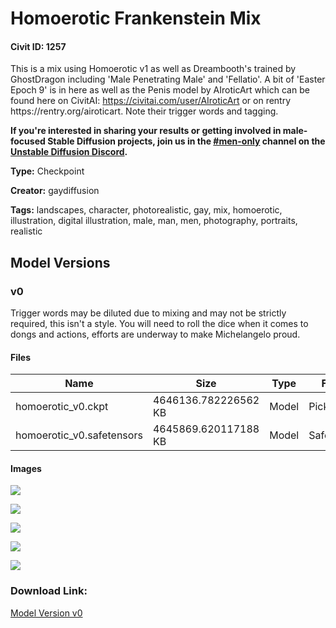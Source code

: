 # Homoerotic Frankenstein Mix

#### Civit ID: 1257

<p>This is a mix using Homoerotic v1 as well as Dreambooth's trained by GhostDragon including 'Male Penetrating Male' and 'Fellatio'. A bit of 'Easter Epoch 9' is in here as well as the Penis model by AIroticArt which can be found here on CivitAI: <a target="_blank" rel="ugc" href="https://civitai.com/user/AIroticArt">https://civitai.com/user/AIroticArt</a> or on rentry https://rentry.org/airoticart. Note their trigger words and tagging.</p><p><strong>If you're interested in sharing your results or getting involved in male-focused Stable Diffusion projects, join us in the </strong><a target="_blank" rel="ugc" href="https://discord.com/channels/1010980909568245801/1011062912892276927"><strong>#men-only</strong></a><strong> channel on the </strong><a target="_blank" rel="ugc" href="https://discord.gg/unstablediffusion"><strong>Unstable Diffusion Discord</strong></a><strong>.</strong></p>

**Type:** Checkpoint

**Creator:** gaydiffusion

**Tags:** landscapes, character, photorealistic, gay, mix, homoerotic, illustration, digital illustration, male, man, men, photography, portraits, realistic

## Model Versions

### v0

<p>Trigger words may be diluted due to mixing and may not be strictly required, this isn't a style. You will need to roll the dice when it comes to dongs and actions, efforts are underway to make Michelangelo proud.</p>

#### Files

| Name | Size | Type | Format | Download Url | AutoV1 | AutoV2 | SHA256 | CRC32 | BLAKE3 |
| --- | --- | --- | --- | --- | --- | --- | --- | --- | --- |
| homoerotic_v0.ckpt | 4646136.782226562 KB | Model | PickleTensor | https://civitai.com/api/download/models/1333?type=Model&format=PickleTensor&size=full&fp=fp16 | 740DEADB | 2EA6621E7C | 2EA6621E7CD4D72FB4673468A6E4D474A9379EE180B8D73ABE825E39A6A5B4CE | A2AA32C0 | E76C410BA6DAAEB7378F1F1D93A723D38CBC34860CAC1C5989FFA380F1A3976A |
| homoerotic_v0.safetensors | 4645869.620117188 KB | Model | SafeTensor | https://civitai.com/api/download/models/1333 | 7DB71D4D | 57B1CDF899 | 57B1CDF899B4F0FDAE1320BC6C67468FB5B88F52E10533CFF5577A6843A9167F | 2DC7004D | E2B1F0F89E271B00798A9087484D00345E0EE002493BBE6E59B92C819F0CF37A |

#### Images

<p><img src="https://image.civitai.com/xG1nkqKTMzGDvpLrqFT7WA/1cc9b9ab-6f41-47d1-8c62-747cf71aea00/width=450/11064.jpeg" /></p>

<p><img src="https://image.civitai.com/xG1nkqKTMzGDvpLrqFT7WA/53d9d62a-1581-4387-87d4-928540175000/width=450/11069.jpeg" /></p>

<p><img src="https://image.civitai.com/xG1nkqKTMzGDvpLrqFT7WA/a2132814-3814-4470-2987-d75a95e03900/width=450/11067.jpeg" /></p>

<p><img src="https://image.civitai.com/xG1nkqKTMzGDvpLrqFT7WA/6cb793a6-87af-487f-3e07-ce84707fe700/width=450/11066.jpeg" /></p>

<p><img src="https://image.civitai.com/xG1nkqKTMzGDvpLrqFT7WA/fd2c2900-43ed-4897-98d1-2ec1eca04500/width=450/11065.jpeg" /></p>

### Download Link:

[Model Version v0](https://civitai.com/api/download/models/1333)

